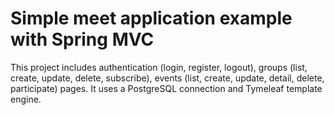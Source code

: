 # Simple meet application example with Spring MVC

This project includes authentication (login, register, logout), groups (list, create, update, delete, subscribe), events (list, create, update, detail, delete, participate) pages. It uses a PostgreSQL connection and Tymeleaf template engine.